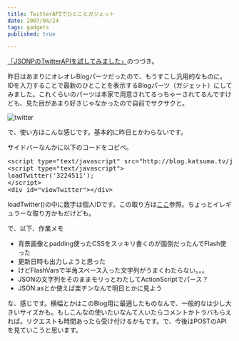 ```yaml
---
title: TwitterAPIでひとことガジェット
date: 2007/04/24
tags: gadgets
published: true

---
```


<p><a href="http://blog.katsuma.tv/2007/04/jsonptwitterapi.html">「JSONPのTwitterAPIを試してみました」</a>のつづき。</p>

<p>昨日はあまりにオレオレBlogパーツだったので、もうすこし汎用的なものに。IDを入力することで最新のひとことを表示するBlogパーツ（ガジェット）にしてみました。これくらいのパーツは本家で用意されてるっちゃーされてるんですけども、見た目があまり好きじゃなかったので自前でサクサクと。</p>

<p>
<img src="http://blog.katsuma.tv/images/twitter_jsonp_2.gif" alt="twitter" />
</p>

<p>で、使い方はこんな感じです。基本的に昨日とかわらないです。</p>

<p>サイドバーなんかに以下のコードをコピペ。</p>
<p>
<pre>
&lt;script type="text/javascript" src="http://blog.katsuma.tv/js/twitter.js"&gt;&lt;/script&gt;
&lt;script type="text/javascript"&gt;
loadTwitter('3224511');
&lt;/script&gt;
&lt;div id="viewTwitter"&gt;&lt;/div&gt;
</pre>
</p>

<p>loadTwitter()の中に数字は個人IDです。この取り方は<a href="http://blog.katsuma.tv/2007/04/jsonptwitterapi.html">ここ</a>参照。ちょっとイレギュラーな取り方かもだけども。</p>

<p>で、以下、作業メモ</p>

<p>
<ul>
<li>背景画像とpadding使ったCSSをスッキリ書くのが面倒だったんでFlash使った</li>
<li>更新日時も出力しようと思った</li>
<li>けどFlashVarsで半角スペース入った文字列がうまくわたらない。。。</li>
<li>JSONの文字列をそのままモリっとわたしてActionScriptでパース？</li>
<li>JSON.asとか使えば楽チンなんで明日とかに見よう</li>
</ul>
</p>

<p>な、感じです。横幅とかはこのBlog用に最適したものなんで、一般的なは少し大きいサイズかも。もしこんなの使いたいなんて人いたらコメントかトラバもらえれば。リクエストも時間あったら受け付けるかもです。で、今後はPOSTのAPIを見ていこうと思います。</p>
